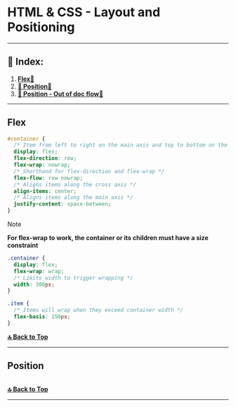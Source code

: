 # HTML & CSS - Layout and Positioning  

---

## 📌 Index:    

1. **[Flex🔻](#default-properties-of-flex-container)** 
2. **[🧭 Position🔻](#position)** 
3. **[🧭 Position - Out of doc flow🔻]()** 

---   

## Flex   

```css
#container {
  /* Item from left to right on the main axis and top to bottom on the cross axis */
  display: flex;
  flex-direction: row;
  flex-wrap: nowrap;
  /* Shorthand for flex-direction and flex-wrap */
  flex-flow: row nowrap;
  /* Aligns items along the cross axis */
  align-items: center;
  /* Aligns items along the main axis */
  justify-content: space-between;
}
```

> [!NOTE]
> **For flex-wrap to work, the container or its children must have a size constraint**

```css
.container {
  display: flex;
  flex-wrap: wrap;
  /* Limits width to trigger wrapping */
  width: 300px; 
}

.item {
  /* Items will wrap when they exceed container width */
  flex-basis: 150px; 
}
```



**[🔝 Back to Top](#html--css---layout-and-positioning)**

---  

## Position  



```css

```



**[🔝 Back to Top](#html--css---layout-and-positioning)**

---